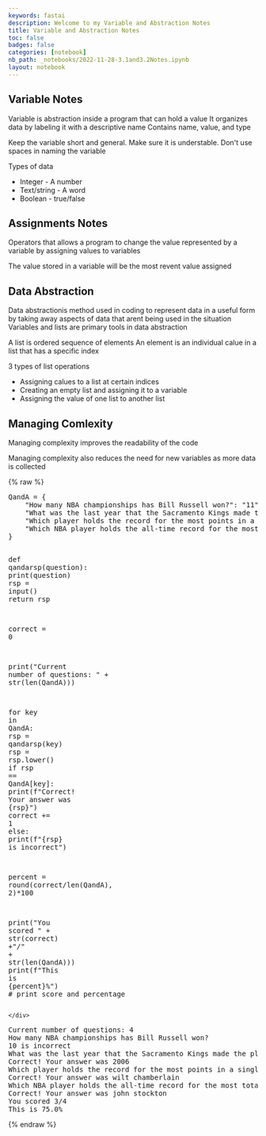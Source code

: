 ```yaml
---
keywords: fastai
description: Welcome to my Variable and Abstraction Notes
title: Variable and Abstraction Notes
toc: false
badges: false
categories: [notebook]
nb_path: _notebooks/2022-11-28-3.1and3.2Notes.ipynb
layout: notebook
---
```


<!--
#################################################
### THIS FILE WAS AUTOGENERATED! DO NOT EDIT! ###
#################################################
# file to edit: _notebooks/2022-11-28-3.1and3.2Notes.ipynb
-->

<div class="container" id="notebook-container">
        
<div class="cell border-box-sizing text_cell rendered"><div class="inner_cell">
<div class="text_cell_render border-box-sizing rendered_html">
<h2 id="Variable-Notes">Variable Notes<a class="anchor-link" href="#Variable-Notes"> </a></h2><p>Variable is abstraction inside a program that can hold a value
It organizes data by labeling it with a descriptive name
Contains name, value, and type</p>
<p>Keep the variable short and general. Make sure it is understable.
Don't use spaces in naming the variable</p>
<p>Types of data</p>
<ul>
<li>Integer - A number</li>
<li>Text/string - A word</li>
<li>Boolean - true/false</li>
</ul>

</div>
</div>
</div>
<div class="cell border-box-sizing text_cell rendered"><div class="inner_cell">
<div class="text_cell_render border-box-sizing rendered_html">
<h2 id="Assignments-Notes">Assignments Notes<a class="anchor-link" href="#Assignments-Notes"> </a></h2><p>Operators that allows a program to change the value represented by a variable by assigning values to variables</p>
<p>The value stored in a variable will be the most revent value assigned</p>

</div>
</div>
</div>
<div class="cell border-box-sizing text_cell rendered"><div class="inner_cell">
<div class="text_cell_render border-box-sizing rendered_html">
<h2 id="Data-Abstraction">Data Abstraction<a class="anchor-link" href="#Data-Abstraction"> </a></h2><p>Data abstractionis method used in coding to represent data in a useful form by taking away aspects of data that arent being used in the situation
Variables and lists are primary tools in data abstraction</p>
<p>A list is ordered sequence of elements
An element is an individual calue in a list that has a specific index</p>
<p>3 types of list operations</p>
<ul>
<li>Assigning calues to a list at certain indices</li>
<li>Creating an empty list and assigning it to a variable</li>
<li>Assigning the value of one list to another list</li>
</ul>

</div>
</div>
</div>
<div class="cell border-box-sizing text_cell rendered"><div class="inner_cell">
<div class="text_cell_render border-box-sizing rendered_html">
<h2 id="Managing-Comlexity">Managing Comlexity<a class="anchor-link" href="#Managing-Comlexity"> </a></h2><p>Managing complexity improves the readability of the code</p>
<p>Managing complexity also reduces the need for new variables as more data is collected</p>

</div>
</div>
</div>
    {% raw %}
    
<div class="cell border-box-sizing code_cell rendered">
<div class="input">

<div class="inner_cell">
    <div class="input_area">
<div class=" highlight hl-ipython3"><pre><span></span><span class="n">QandA</span> <span class="o">=</span> <span class="p">{</span>
    <span class="s2">&quot;How many NBA championships has Bill Russell won?&quot;</span><span class="p">:</span> <span class="s2">&quot;11&quot;</span><span class="p">,</span> 
    <span class="s2">&quot;What was the last year that the Sacramento Kings made the playoffs?&quot;</span><span class="p">:</span> <span class="s2">&quot;2006&quot;</span><span class="p">,</span> 
    <span class="s2">&quot;Which player holds the record for the most points in a single game?&quot;</span><span class="p">:</span> <span class="s2">&quot;wilt chamberlain&quot;</span><span class="p">,</span> 
    <span class="s2">&quot;Which NBA player holds the all-time record for the most total assists?&quot;</span><span class="p">:</span> <span class="s2">&quot;john stockton&quot;</span><span class="p">,</span> 
<span class="p">}</span>

<span class="k">def</span> <span class="nf">qandarsp</span><span class="p">(</span><span class="n">question</span><span class="p">):</span>
    <span class="nb">print</span><span class="p">(</span><span class="n">question</span><span class="p">)</span>
    <span class="n">rsp</span> <span class="o">=</span> <span class="nb">input</span><span class="p">()</span>
    <span class="k">return</span> <span class="n">rsp</span>

<span class="n">correct</span> <span class="o">=</span> <span class="mi">0</span> 

<span class="nb">print</span><span class="p">(</span><span class="s2">&quot;Current number of questions: &quot;</span> <span class="o">+</span> <span class="nb">str</span><span class="p">(</span><span class="nb">len</span><span class="p">(</span><span class="n">QandA</span><span class="p">)))</span>

<span class="k">for</span> <span class="n">key</span> <span class="ow">in</span> <span class="n">QandA</span><span class="p">:</span>
    <span class="n">rsp</span> <span class="o">=</span> <span class="n">qandarsp</span><span class="p">(</span><span class="n">key</span><span class="p">)</span>
    <span class="n">rsp</span> <span class="o">=</span> <span class="n">rsp</span><span class="o">.</span><span class="n">lower</span><span class="p">()</span>
    <span class="k">if</span> <span class="n">rsp</span> <span class="o">==</span> <span class="n">QandA</span><span class="p">[</span><span class="n">key</span><span class="p">]:</span>
        <span class="nb">print</span><span class="p">(</span><span class="sa">f</span><span class="s2">&quot;Correct! Your answer was </span><span class="si">{</span><span class="n">rsp</span><span class="si">}</span><span class="s2">&quot;</span><span class="p">)</span>
        <span class="n">correct</span> <span class="o">+=</span> <span class="mi">1</span>
    <span class="k">else</span><span class="p">:</span>
        <span class="nb">print</span><span class="p">(</span><span class="sa">f</span><span class="s2">&quot;</span><span class="si">{</span><span class="n">rsp</span><span class="si">}</span><span class="s2"> is incorrect&quot;</span><span class="p">)</span> 

<span class="n">percent</span> <span class="o">=</span> <span class="nb">round</span><span class="p">(</span><span class="n">correct</span><span class="o">/</span><span class="nb">len</span><span class="p">(</span><span class="n">QandA</span><span class="p">),</span> <span class="mi">2</span><span class="p">)</span><span class="o">*</span><span class="mi">100</span>

<span class="nb">print</span><span class="p">(</span><span class="s2">&quot;You scored &quot;</span> <span class="o">+</span> <span class="nb">str</span><span class="p">(</span><span class="n">correct</span><span class="p">)</span> <span class="o">+</span><span class="s2">&quot;/&quot;</span> <span class="o">+</span> <span class="nb">str</span><span class="p">(</span><span class="nb">len</span><span class="p">(</span><span class="n">QandA</span><span class="p">)))</span>
<span class="nb">print</span><span class="p">(</span><span class="sa">f</span><span class="s2">&quot;This is </span><span class="si">{</span><span class="n">percent</span><span class="si">}</span><span class="s2">%&quot;</span><span class="p">)</span> <span class="c1"># print score and percentage</span>
</pre></div>

    </div>
</div>
</div>

<div class="output_wrapper">
<div class="output">

<div class="output_area">

<div class="output_subarea output_stream output_stdout output_text">
<pre>Current number of questions: 4
How many NBA championships has Bill Russell won?
10 is incorrect
What was the last year that the Sacramento Kings made the playoffs?
Correct! Your answer was 2006
Which player holds the record for the most points in a single game?
Correct! Your answer was wilt chamberlain
Which NBA player holds the all-time record for the most total assists?
Correct! Your answer was john stockton
You scored 3/4
This is 75.0%
</pre>
</div>
</div>

</div>
</div>

</div>
    {% endraw %}

</div>
 

